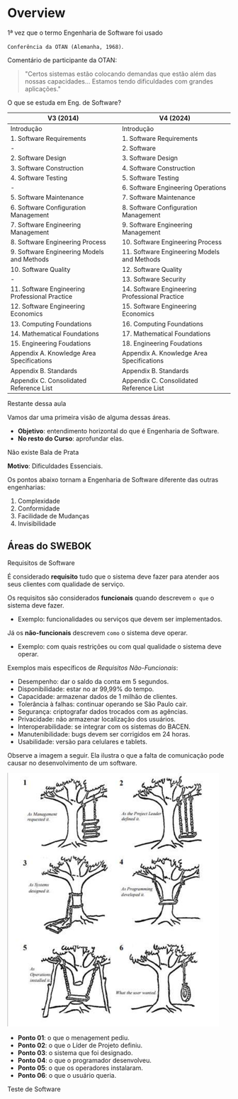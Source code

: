 <!-- Link do CSS -->
<link rel="stylesheet" href="../estilos-markdown.css">

<h1 class="les"> Overview </h1>

<div class="les"> 1ª vez que o termo Engenharia de Software foi usado </div>

`Conferência da OTAN (Alemanha, 1968)`.

Comentário de participante da OTAN:
<blockquote class="les"> "Certos sistemas estão colocando demandas que estão além das nossas capacidades... Estamos tendo dificuldades com grandes aplicações." </blockquote>

<div class="les"> O que se estuda em Eng. de Software? </div>

| V3 (2014) | V4 (2024) |
| - | - |
| Introdução | Introdução |
| 1. Software Requirements | 1. Software Requirements |
| - | 2. Software  |
| 2. Software Design | 3. Software Design |
| 3. Software Construction | 4. Software Construction |
| 4. Software Testing | 5. Software Testing |
| - | 6. Software Engineering Operations |
| 5. Software Maintenance | 7. Software Maintenance |
| 6. Software Configuration Management | 8. Software Configuration Management |
| 7. Software Engineering Management | 9. Software Engineering Management |
| 8. Software Engineering Process | 10. Software Engineering Process |
| 9. Software Engineering Models and Methods | 11. Software Engineering Models and Methods |
| 10. Software Quality | 12. Software Quality |
| - | 13. Software Security |
| 11. Software Engineering Professional Practice | 14. Software Engineering Professional Practice |
| 12. Software Engineering Economics | 15. Software Engineering Economics |
| 13. Computing Foundations | 16. Computing Foundations |
| 14. Mathematical Foundations | 17. Mathematical Foundations |
| 15. Engineering Foudations | 18. Engineering Foudations |
| Appendix A. Knowledge Area Specifications | Appendix A. Knowledge Area Specifications |
| Appendix B. Standards | Appendix B. Standards |
| Appendix C. Consolidated Reference List | Appendix C. Consolidated Reference List |

<div class="les"> Restante dessa aula </div>

Vamos dar uma primeira visão de alguma dessas áreas.
* **Objetivo**: entendimento horizontal do que é Engenharia de Software.
* **No resto do Curso**: aprofundar elas.

<div class="les"> Não existe Bala de Prata </div>

**Motivo**: Dificuldades Essenciais.

Os pontos abaixo tornam a Engenharia de Software diferente das outras engenharias:
1. Complexidade
2. Conformidade
3. Facilidade de Mudanças
4. Invisibilidade

<h2 class="les"> Áreas do SWEBOK </h2>

<div class="les"> Requisitos de Software </div>

É considerado **requisito** tudo que o sistema deve fazer para atender aos seus clientes com qualidade de serviço.

Os requisitos são considerados **funcionais** quando descrevem `o que` o sistema deve fazer. 
* Exemplo: funcionalidades ou serviços que devem ser implementados.

Já os **não-funcionais** descrevem `como` o sistema deve operar.
* Exemplo: com quais restrições ou com qual qualidade o sistema deve operar.

Exemplos mais específicos de _Requisitos Não-Funcionais_:
* Desempenho: dar o saldo da conta em 5 segundos.
* Disponibilidade: estar no ar 99,99% do tempo.
* Capacidade: armazenar dados de 1 milhão de clientes.
* Tolerância à falhas: continuar operando se São Paulo cair.
* Segurança: criptografar dados trocados com as agências.
* Privacidade: não armazenar localização dos usuários.
* Interoperabilidade: se integrar com os sistemas do BACEN.
* Manutenibilidade: bugs devem ser corrigidos em 24 horas.
* Usabilidade: versão para celulares e tablets.

Observe a imagem a seguir. Ela ilustra o que a falta de comunicação pode causar no desenvolvimento de um software.

![Imagem 01: exemplo de falta de comunicação adequada](../imgs/image-1.png)

* **Ponto 01**: o que o menagement pediu.
* **Ponto 02**: o que o Líder de Projeto definiu.
* **Ponto 03**: o sistema que foi designado.
* **Ponto 04**: o que o programador desenvolveu.
* **Ponto 05**: o que os operadores instalaram.
* **Ponto 06**: o que o usuário queria. 

<div class="les"> Teste de Software </div>